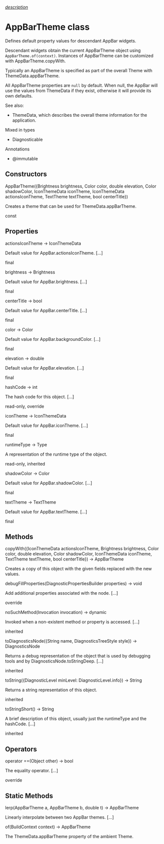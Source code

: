 [*description*][description]

# AppBarTheme class #

Defines default property values for descendant AppBar widgets.

Descendant widgets obtain the current AppBarTheme object using `AppBarTheme.of(context)`. Instances of AppBarTheme can be customized with AppBarTheme.copyWith.

Typically an AppBarTheme is specified as part of the overall Theme with ThemeData.appBarTheme.

All AppBarTheme properties are `null` by default. When null, the AppBar will use the values from ThemeData if they exist, otherwise it will provide its own defaults.

See also:

 *  ThemeData, which describes the overall theme information for the application.

Mixed in types

 *  Diagnosticable

Annotations

 *  @immutable

## Constructors ##

AppBarTheme(\{Brightness brightness, Color color, double elevation, Color shadowColor, IconThemeData iconTheme, IconThemeData actionsIconTheme, TextTheme textTheme, bool centerTitle\})

Creates a theme that can be used for ThemeData.appBarTheme.

const

## Properties ##

actionsIconTheme → IconThemeData

Default value for AppBar.actionsIconTheme. \[...\]

final

brightness → Brightness

Default value for AppBar.brightness. \[...\]

final

centerTitle → bool

Default value for AppBar.centerTitle. \[...\]

final

color → Color

Default value for AppBar.backgroundColor. \[...\]

final

elevation → double

Default value for AppBar.elevation. \[...\]

final

hashCode → int

The hash code for this object. \[...\]

read-only, override

iconTheme → IconThemeData

Default value for AppBar.iconTheme. \[...\]

final

runtimeType → Type

A representation of the runtime type of the object.

read-only, inherited

shadowColor → Color

Default value for AppBar.shadowColor. \[...\]

final

textTheme → TextTheme

Default value for AppBar.textTheme. \[...\]

final

## Methods ##

copyWith(\{IconThemeData actionsIconTheme, Brightness brightness, Color color, double elevation, Color shadowColor, IconThemeData iconTheme, TextTheme textTheme, bool centerTitle\}) → AppBarTheme

Creates a copy of this object with the given fields replaced with the new values.

debugFillProperties(DiagnosticPropertiesBuilder properties) → void

Add additional properties associated with the node. \[...\]

override

noSuchMethod(Invocation invocation) → dynamic

Invoked when a non-existent method or property is accessed. \[...\]

inherited

toDiagnosticsNode(\{String name, DiagnosticsTreeStyle style\}) → DiagnosticsNode

Returns a debug representation of the object that is used by debugging tools and by DiagnosticsNode.toStringDeep. \[...\]

inherited

toString(\{DiagnosticLevel minLevel: DiagnosticLevel.info\}) → String

Returns a string representation of this object.

inherited

toStringShort() → String

A brief description of this object, usually just the runtimeType and the hashCode. \[...\]

inherited

## Operators ##

operator ==(Object other) → bool

The equality operator. \[...\]

override

## Static Methods ##

lerp(AppBarTheme a, AppBarTheme b, double t) → AppBarTheme

Linearly interpolate between two AppBar themes. \[...\]

of(BuildContext context) → AppBarTheme

The ThemeData.appBarTheme property of the ambient Theme.


[description]: https://github.com/flutter/flutter/blob/master/packages/flutter/lib/src/material/app_bar_theme.dart#L33